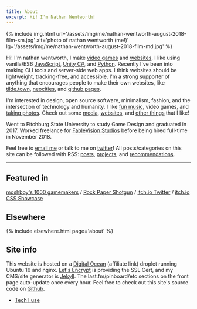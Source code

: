 ```yaml
---
title: About
excerpt: Hi! I'm Nathan Wentworth!
---
```


{% include img.html url='/assets/img/me/nathan-wentworth-august-2018-film-sm.jpg' alt='photo of nathan wentworth (me!)' lg='/assets/img/me/nathan-wentworth-august-2018-film-md.jpg' %}

Hi! I'm nathan wentworth, I make [video games](/projects/#t:game) and [websites](/projects/#t:web). I like using vanilla/ES6 [JavaScript](/projects/#t:javascript), [Unity C#](/projects/#t:unity), and [Python](/projects/#t:python). Recently I've been into making CLI tools and server-side web apps. I think websites should be lightweight, tracking-free, and accessible. I'm a strong supporter of anything that encourages people to make their own websites, like [tilde.town](http://tilde.town/), [neocities](https://neocities.org/), and [github pages](https://pages.github.com/).

I'm interested in design, open source software, minimalism, fashion, and the intersection of technology and humanity. I like [fun music](https://soundcloud.com/nathanwentworth/sets/fav), video games, and [taking photos](/photos). Check out some [media](/essential-media), [websites](/sites-i-like), and [other things](/recommendations) that I like!

Went to Fitchburg State University to study Game Design and graduated in 2017. Worked freelance for [FableVision Studios](http://www.fablevisionstudios.com/) before being hired full-time in November 2018.

Feel free to [email me](ma&#105;lto&#58;me&#64;na%74h%&#54;1&#110;&#37;77en%74w&#111;rt&#104;&#46;c&#111;) or talk to me on [twitter](https://twitter.com/nathanwentworth)! All posts/categories on this site can be followed with RSS: [posts](/posts-feed.xml), [projects](/projects-feed.xml), and [recommendations](/recommendations-feed.xml).

---

## Featured in
[moshboy's 1000 gamemakers](https://twitter.com/moshboy/status/792500324724461569) / [Rock Paper Shotgun](https://www.rockpapershotgun.com/2016/08/13/best-free-games-of-the-week-28/) / [itch.io Twitter](https://twitter.com/itchio/status/584928245214089217) / [itch.io CSS Showcase](https://itch.io/c/241703/css-showcase)

## Elsewhere
{% include elsewhere.html page='about' %}

## Site info
This website is hosted on a [Digital Ocean](https://m.do.co/c/24af6a0d4c4a) (affiliate link) droplet running Ubuntu 16 and nginx. [Let's Encrypt](https://letsencrypt.org/) is providing the SSL Cert, and my CMS/site generator is [Jekyll](http://jekyllrb.com/). The last.fm/pinboard/etc sections on the front page auto-update once every hour. Feel free to check out this site's source code on [Github](https://github.com/nathanwentworth/nathanwentworth).

- [Tech I use](/setup/)
